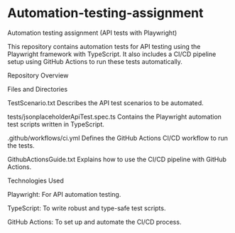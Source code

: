 # Automation-testing-assignment

Automation testing assignment (API tests with Playwright)

This repository contains automation tests for API testing using the Playwright framework with TypeScript. It also includes a CI/CD pipeline setup using GitHub Actions to run these tests automatically.

Repository Overview

Files and Directories

TestScenario.txt
Describes the API test scenarios to be automated.

tests/jsonplaceholderApiTest.spec.ts
Contains the Playwright automation test scripts written in TypeScript.

.github/workflows/ci.yml
Defines the GitHub Actions CI/CD workflow to run the tests.

GithubActionsGuide.txt
Explains how to use the CI/CD pipeline with GitHub Actions.

Technologies Used

Playwright: For API automation testing.

TypeScript: To write robust and type-safe test scripts.

GitHub Actions: To set up and automate the CI/CD process.
